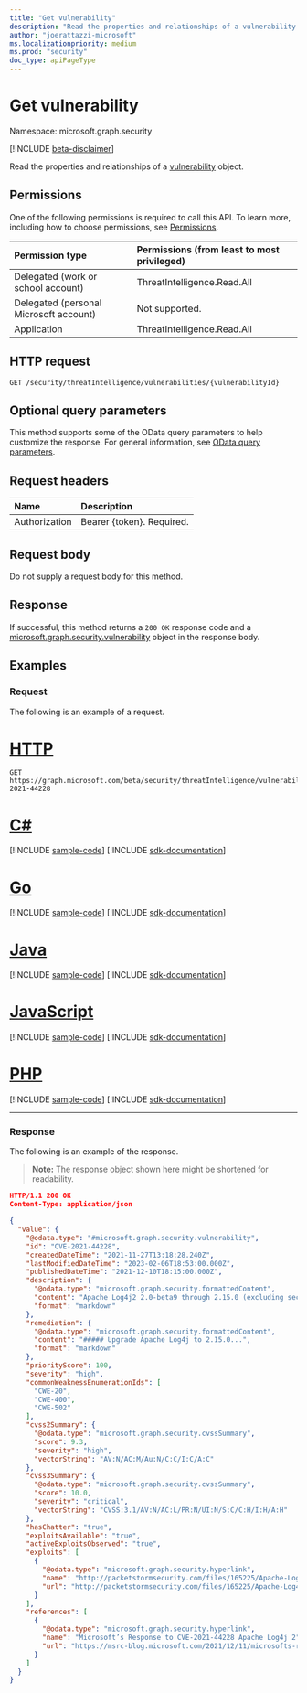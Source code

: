 ```yaml
---
title: "Get vulnerability"
description: "Read the properties and relationships of a vulnerability object."
author: "joerattazzi-microsoft"
ms.localizationpriority: medium
ms.prod: "security"
doc_type: apiPageType
---
```


# Get vulnerability

Namespace: microsoft.graph.security

[!INCLUDE [beta-disclaimer](../../includes/beta-disclaimer.md)]

Read the properties and relationships of a [vulnerability](../resources/security-vulnerability.md) object.

## Permissions

One of the following permissions is required to call this API. To learn more, including how to choose permissions, see [Permissions](/graph/permissions-reference).

|Permission type|Permissions (from least to most privileged)|
|:---|:---|
|Delegated (work or school account)|ThreatIntelligence.Read.All|
|Delegated (personal Microsoft account)|Not supported.|
|Application|ThreatIntelligence.Read.All|

## HTTP request

<!-- {
  "blockType": "ignored"
}
-->
``` http
GET /security/threatIntelligence/vulnerabilities/{vulnerabilityId}
```

## Optional query parameters

This method supports some of the OData query parameters to help customize the response. For general information, see [OData query parameters](/graph/query-parameters).

## Request headers

|Name|Description|
|:---|:---|
|Authorization|Bearer {token}. Required.|

## Request body

Do not supply a request body for this method.

## Response

If successful, this method returns a `200 OK` response code and a [microsoft.graph.security.vulnerability](../resources/security-vulnerability.md) object in the response body.

## Examples

### Request

The following is an example of a request.
# [HTTP](#tab/http)
<!-- {
  "blockType": "request",
  "name": "get_vulnerability",
  "sampleKeys": ["CVE-2021-44228"]
}
-->
``` http
GET https://graph.microsoft.com/beta/security/threatIntelligence/vulnerabilities/CVE-2021-44228
```

# [C#](#tab/csharp)
[!INCLUDE [sample-code](../includes/snippets/csharp/get-vulnerability-csharp-snippets.md)]
[!INCLUDE [sdk-documentation](../includes/snippets/snippets-sdk-documentation-link.md)]

# [Go](#tab/go)
[!INCLUDE [sample-code](../includes/snippets/go/get-vulnerability-go-snippets.md)]
[!INCLUDE [sdk-documentation](../includes/snippets/snippets-sdk-documentation-link.md)]

# [Java](#tab/java)
[!INCLUDE [sample-code](../includes/snippets/java/get-vulnerability-java-snippets.md)]
[!INCLUDE [sdk-documentation](../includes/snippets/snippets-sdk-documentation-link.md)]

# [JavaScript](#tab/javascript)
[!INCLUDE [sample-code](../includes/snippets/javascript/get-vulnerability-javascript-snippets.md)]
[!INCLUDE [sdk-documentation](../includes/snippets/snippets-sdk-documentation-link.md)]

# [PHP](#tab/php)
[!INCLUDE [sample-code](../includes/snippets/php/get-vulnerability-php-snippets.md)]
[!INCLUDE [sdk-documentation](../includes/snippets/snippets-sdk-documentation-link.md)]

---

### Response

The following is an example of the response.
>**Note:** The response object shown here might be shortened for readability.
<!-- {
  "blockType": "response",
  "truncated": true,
  "@odata.type": "microsoft.graph.security.vulnerability"
}
-->
``` json
HTTP/1.1 200 OK
Content-Type: application/json

{
  "value": {
    "@odata.type": "#microsoft.graph.security.vulnerability",
    "id": "CVE-2021-44228",
    "createdDateTime": "2021-11-27T13:18:28.240Z",
    "lastModifiedDateTime": "2023-02-06T18:53:00.000Z",
    "publishedDateTime": "2021-12-10T18:15:00.000Z",
    "description": {
      "@odata.type": "microsoft.graph.security.formattedContent",
      "content": "Apache Log4j2 2.0-beta9 through 2.15.0 (excluding security releases 2.12.2, 2.12.3, and 2.3.1) JNDI features used in configuration, log messages, and parameters do not protect against attacker controlled LDAP and other JNDI related endpoints...",
      "format": "markdown"
    },
    "remediation": {
      "@odata.type": "microsoft.graph.security.formattedContent",
      "content": "##### Upgrade Apache Log4j to 2.15.0...",
      "format": "markdown"
    },
    "priorityScore": 100,
    "severity": "high",
    "commonWeaknessEnumerationIds": [
      "CWE-20",
      "CWE-400",
      "CWE-502"
    ],
    "cvss2Summary": {
      "@odata.type": "microsoft.graph.security.cvssSummary",
      "score": 9.3,
      "severity": "high",
      "vectorString": "AV:N/AC:M/Au:N/C:C/I:C/A:C"
    },
    "cvss3Summary": {
      "@odata.type": "microsoft.graph.security.cvssSummary",
      "score": 10.0,
      "severity": "critical",
      "vectorString": "CVSS:3.1/AV:N/AC:L/PR:N/UI:N/S:C/C:H/I:H/A:H"
    },
    "hasChatter": "true",
    "exploitsAvailable": "true",
    "activeExploitsObserved": "true",
    "exploits": [
      {
        "@odata.type": "microsoft.graph.security.hyperlink",
        "name": "http://packetstormsecurity.com/files/165225/Apache-Log4j2-2.14.1-Remote-Code-Execution.html",
        "url": "http://packetstormsecurity.com/files/165225/Apache-Log4j2-2.14.1-Remote-Code-Execution.html"
      }
    ],
    "references": [
      {
        "@odata.type": "microsoft.graph.security.hyperlink",
        "name": "Microsoft’s Response to CVE-2021-44228 Apache Log4j 2",
        "url": "https://msrc-blog.microsoft.com/2021/12/11/microsofts-response-to-cve-2021-44228-apache-log4j2/",
      }
    ]
  }
}
```
